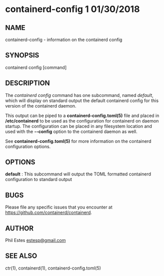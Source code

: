 # containerd-config 1 01/30/2018

## NAME

containerd-config - information on the containerd config

## SYNOPSIS

containerd config [command]

## DESCRIPTION

The *containerd config* command has one subcommand, named *default*, which
will display on standard output the default containerd config for this version
of the containerd daemon.

This output can be piped to a __containerd-config.toml(5)__ file and placed in
**/etc/containerd** to be used as the configuration for containerd on daemon
startup. The configuration can be placed in any filesystem location and used
with the **--config** option to the containerd daemon as well.

See __containerd-config.toml(5)__ for more information on the containerd
configuration options.

## OPTIONS

**default**
: This subcommand will output the TOML formatted containerd configuration to standard output

## BUGS

Please file any specific issues that you encounter at
https://github.com/containerd/containerd.

## AUTHOR

Phil Estes <estesp@gmail.com>

## SEE ALSO

ctr(1), containerd(1), containerd-config.toml(5)
